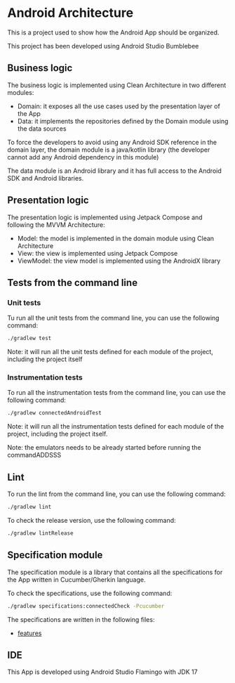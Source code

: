 # Android Architecture
This is a project used to show how the Android App should be organized.
  
This project has been developed using Android Studio Bumblebee

## Business logic
The business logic is implemented using Clean Architecture in two different modules:

- Domain: it exposes all the use cases used by the presentation layer of the App
- Data: it implements the repositories defined by the Domain module using the data sources

To force the developers to avoid using any Android SDK reference in the domain layer, the domain 
module is a java/kotlin library (the developer cannot add any Android dependency in this module)

The data module is an Android library and it has full access to the Android SDK and Android 
libraries.

## Presentation logic
The presentation logic is implemented using Jetpack Compose and following the MVVM Architecture:

- Model: the model is implemented in the domain module using Clean Architecture
- View: the view is implemented using Jetpack Compose
- ViewModel: the view model is implemented using the AndroidX library

## Tests from the command line

### Unit tests
Tu run all the unit tests from the command line, you can use the following command:

```bash
./gradlew test
``` 

Note: it will run all the unit tests defined for each module of the project, including the project 
itself 

### Instrumentation tests
To run all the instrumentation tests from the command line, you can use the following command:

```bash
./gradlew connectedAndroidTest
```

Note: it will run all the instrumentation tests defined for each module of the project, including 
the project itself.

Note: the emulators needs to be already started before running the commandADDSSS

## Lint
To run the lint from the command line, you can use the following command:

```bash
./gradlew lint
```

To check the release version, use the following command:

```bash
./gradlew lintRelease
```

## Specification module
The specification module is a library that contains all the specifications for the App written in
Cucumber/Gherkin language.

To check the specifications, use the following command:

```bash
./gradlew specifications:connectedCheck -Pcucumber
```

The specifications are written in the following files:

- [features](specification/src/main/assets/features)

## IDE
This App is developed using Android Studio Flamingo with JDK 17

